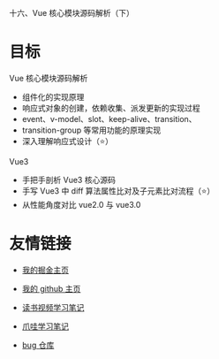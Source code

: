 十六、Vue 核心模块源码解析（下）

# 目标

Vue 核心模块源码解析

- 组件化的实现原理
- 响应式对象的创建，依赖收集、派发更新的实现过程
- event、v-model、slot、keep-alive、transition、
- transition-group 等常用功能的原理实现
- 深入理解响应式设计（⭐）

Vue3

- 手把手剖析 Vue3 核心源码
- 手写 Vue3 中 diff 算法属性比对及子元素比对流程（⭐）
- 从性能角度对比 vue2.0 与 vue3.0

# 友情链接

- [我的掘金主页](https://juejin.cn/user/1042768423037150)

- [我的 github 主页](https://github.com/djsz3y)

- [读书视频学习笔记](https://github.com/djsz3y/learning-notes)

- [爪哇学习笔记](https://github.com/djsz3y/zhaowa-study-notes)

- [bug 仓库](https://github.com/djsz3y/bug-repository)
